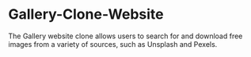 # Gallery-Clone-Website
The Gallery website clone allows users to search for and download free images from a variety of sources, such as Unsplash and Pexels.
